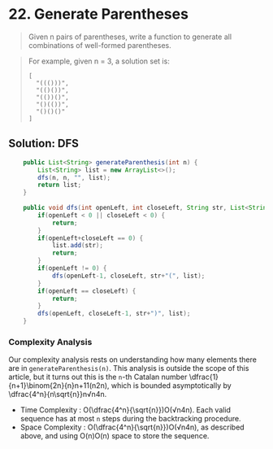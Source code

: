 # 22. Generate Parentheses

> Given n pairs of parentheses, write a function to generate all combinations of well-formed parentheses.

> For example, given n = 3, a solution set is:
>
> ```text
> [
>   "((()))",
>   "(()())",
>   "(())()",
>   "()(())",
>   "()()()"
> ]
> ```

## Solution: DFS

```java
    public List<String> generateParenthesis(int n) {
        List<String> list = new ArrayList<>();
        dfs(n, n, "", list);
        return list;
    }
    
    public void dfs(int openLeft, int closeLeft, String str, List<String> list) {
        if(openLeft < 0 || closeLeft < 0) {
            return;
        }
        if(openLeft+closeLeft == 0) {
            list.add(str);
            return;
        }
        if(openLeft != 0) {
            dfs(openLeft-1, closeLeft, str+"(", list);
        }
        if(openLeft == closeLeft) {
            return;
        }
        dfs(openLeft, closeLeft-1, str+")", list);
    }
```

### Complexity Analysis

Our complexity analysis rests on understanding how many elements there are in `generateParenthesis(n)`. This analysis is outside the scope of this article, but it turns out this is the `n`-th Catalan number \dfrac{1}{n+1}\binom{2n}{n}​n+1​​1​​\(​n​2n​​\), which is bounded asymptotically by \dfrac{4^n}{n\sqrt{n}}​n√​n​​​​​4​n​​​​.

* Time Complexity : O\(\dfrac{4^n}{\sqrt{n}}\)O\(​√​n​​​​​4​n​​​​\). Each valid sequence has at most `n` steps during the backtracking procedure.
* Space Complexity : O\(\dfrac{4^n}{\sqrt{n}}\)O\(​√​n​​​​​4​n​​​​\), as described above, and using O\(n\)O\(n\) space to store the sequence. 

